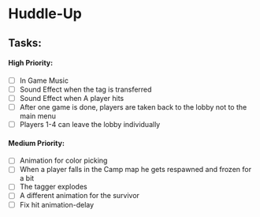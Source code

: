 # Huddle-Up


## Tasks:

#### High Priority:
- [ ] In Game Music
- [ ] Sound Effect when the tag is transferred
- [ ] Sound Effect when A player hits
- [ ] After one game is done, players are taken back to the lobby not to the main menu
- [ ] Players 1-4 can leave the lobby individually

#### Medium Priority:
- [ ] Animation for color picking
- [ ] When a player falls in the Camp map he gets respawned and frozen for a bit
- [ ] The tagger explodes
- [ ] A different animation for the survivor
- [ ] Fix hit animation-delay
